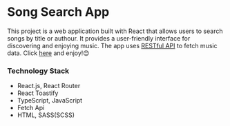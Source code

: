 # Song Search App

This project is a web application built with React that allows users to search songs by title or authour. It provides a user-friendly interface for discovering and enjoying music. The app uses [RESTful API](https://docs.genius.com) to fetch music data. Click [here](https://anna-inozemets.github.io/music/) and enjoy!😊

### Technology Stack
- React.js, React Router
- React Toastify
- TypeScript, JavaScript
- Fetch Api
- HTML, SASS(SCSS)
